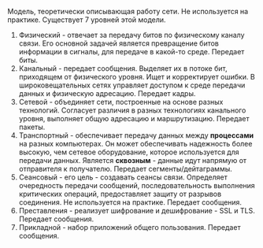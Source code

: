Модель, теоретически описывающая работу сети. Не используется на практике.
Существует 7 уровней этой модели.
1. Физический - отвечает за передачу битов по физическому каналу связи. Его основной задачей является превращение битов информации в сигналы, для передаче в какой-то среде. Передает биты.
2. Канальный - передает сообщения. Выделяет их в потоке бит, приходящем от физического уровня. Ищет и корректирует ошибки. В широковещательных сетях управляет доступом к среде передачи данных и физическую адресацию. Передает кадры.
3. Сетевой - объединяет сети, построенные на основе разных технологий. Согласует различия в разных технологиях канального уровня, выполняет общую адресацию и маршрутизацию. Передает пакеты.
4. Транспортный - обеспечивает передачу данных между **процессами** на разных компьютерах. Он может обеспечивать надежность более высокую, чем сетевое оборудование, которое используется для передачи данных. Является **сквозным** - данные идут напрямую от отправителя к получателю. Передает сегменты/дейтаграммы.
5. Сеансовый - его цель - создавать сеансы связи. Определяет очередность передачи сообщений, последовательность выполнения критических операций, предоставляет защиту от разрывов соединения. Не используется на практике. Передает сообщения.
6. Преставления - реализует шифрование и дешифрование - SSL и TLS. Передает сообщения.
7. Прикладной - набор приложений общего пользования. Передает сообщения.

